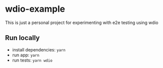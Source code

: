 # wdio-example

This is just a personal project for experimenting with e2e testing using wdio

## Run locally

- install dependencies: `yarn`
- run app: `yarn`
- run tests: `yarn wdio`
